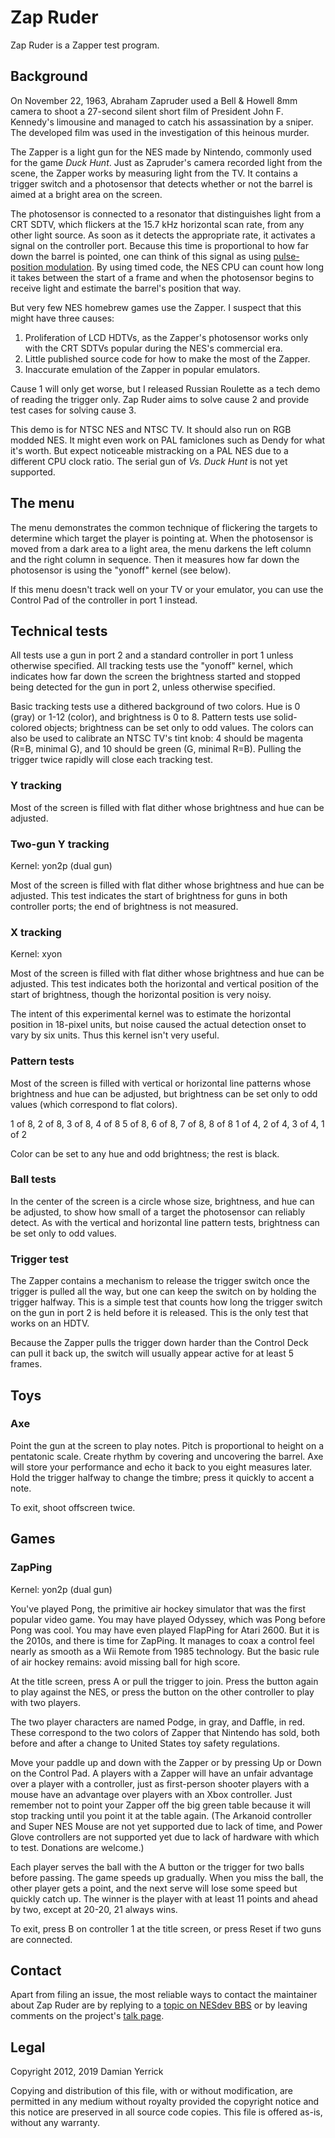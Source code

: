 Zap Ruder
=========

Zap Ruder is a Zapper test program.

Background
----------
On November 22, 1963, Abraham Zapruder used a Bell & Howell 8mm
camera to shoot a 27-second silent short film of President John F.
Kennedy's limousine and managed to catch his assassination by a
sniper.  The developed film was used in the investigation of this
heinous murder.

The Zapper is a light gun for the NES made by Nintendo, commonly used
for the game *Duck Hunt*.  Just as Zapruder's camera recorded light
from the scene, the Zapper works by measuring light from the TV.
It contains a trigger switch and a photosensor that detects whether
or not the barrel is aimed at a bright area on the screen.

The photosensor is connected to a resonator that distinguishes light
from a CRT SDTV, which flickers at the 15.7 kHz horizontal scan rate,
from any other light source.  As soon as it detects the appropriate
rate, it activates a signal on the controller port.  Because this
time is proportional to how far down the barrel is pointed, one can
think of this signal as using [pulse-position modulation].  By using
timed code, the NES CPU can count how long it takes between the start
of a frame and when the photosensor begins to receive light and
estimate the barrel's position that way.

But very few NES homebrew games use the Zapper.  I suspect that this
might have three causes:

 1. Proliferation of LCD HDTVs, as the Zapper's photosensor works
    only with the CRT SDTVs popular during the NES's commercial era.
 2. Little published source code for how to make the most of
    the Zapper.
 3. Inaccurate emulation of the Zapper in popular emulators.

Cause 1 will only get worse, but I released Russian Roulette
as a tech demo of reading the trigger only.  Zap Ruder aims
to solve cause 2 and provide test cases for solving cause 3.

This demo is for NTSC NES and NTSC TV.  It should also run on RGB
modded NES.  It might even work on PAL famiclones such as Dendy for
what it's worth.  But expect noticeable mistracking on a PAL NES due
to a different CPU clock ratio.  The serial gun of *Vs. Duck Hunt*
is not yet supported.

[pulse-position modulation]: https://en.wikipedia.org/wiki/Pulse-position_modulation

The menu
--------
The menu demonstrates the common technique of flickering the targets
to determine which target the player is pointing at.  When the
photosensor is moved from a dark area to a light area, the menu
darkens the left column and the right column in sequence.  Then it
measures how far down the photosensor is using the "yonoff" kernel
(see below).

If this menu doesn't track well on your TV or your emulator, you
can use the Control Pad of the controller in port 1 instead.

Technical tests
---------------
All tests use a gun in port 2 and a standard controller in port 1
unless otherwise specified.  All tracking tests use the "yonoff"
kernel, which indicates how far down the screen the brightness
started and stopped being detected for the gun in port 2, unless
otherwise specified.

Basic tracking tests use a dithered background of two colors.
Hue is 0 (gray) or 1-12 (color), and brightness is 0 to 8.
Pattern tests use solid-colored objects; brightness can be set only
to odd values.  The colors can also be used to calibrate an NTSC TV's
tint knob: 4 should be magenta (R=B, minimal G), and 10 should be
green (G, minimal R=B).  Pulling the trigger twice rapidly will close
each tracking test.

### Y tracking

Most of the screen is filled with flat dither whose brightness and
hue can be adjusted.

### Two-gun Y tracking

Kernel: yon2p (dual gun)

Most of the screen is filled with flat dither whose brightness and
hue can be adjusted.  This test indicates the start of brightness for
guns in both controller ports; the end of brightness is not measured.

### X tracking

Kernel: xyon

Most of the screen is filled with flat dither whose brightness and
hue can be adjusted.  This test indicates both the horizontal and
vertical position of the start of brightness, though the horizontal
position is very noisy.

The intent of this experimental kernel was to estimate the horizontal
position in 18-pixel units, but noise caused the actual detection
onset to vary by six units.  Thus this kernel isn't very useful.

### Pattern tests

Most of the screen is filled with vertical or horizontal line
patterns whose brightness and hue can be adjusted, but brightness
can be set only to odd values (which correspond to flat colors).

1 of 8, 2 of 8, 3 of 8, 4 of 8
5 of 8, 6 of 8, 7 of 8, 8 of 8
1 of 4, 2 of 4, 3 of 4, 1 of 2

Color can be set to any hue and odd brightness; the rest is black.

### Ball tests

In the center of the screen is a circle whose size, brightness, and
hue can be adjusted, to show how small of a target the photosensor
can reliably detect.  As with the vertical and horizontal line
pattern tests, brightness can be set only to odd values.

### Trigger test

The Zapper contains a mechanism to release the trigger switch once
the trigger is pulled all the way, but one can keep the switch on by
holding the trigger halfway.  This is a simple test that counts
how long the trigger switch on the gun in port 2 is held before it
is released.  This is the only test that works on an HDTV.

Because the Zapper pulls the trigger down harder than the Control
Deck can pull it back up, the switch will usually appear active for
at least 5 frames.

Toys
----

### Axe

Point the gun at the screen to play notes.  Pitch is proportional
to height on a pentatonic scale.  Create rhythm by covering and
uncovering the barrel.  Axe will store your performance and echo
it back to you eight measures later.  Hold the trigger halfway to
change the timbre; press it quickly to accent a note.

To exit, shoot offscreen twice.

Games
-----

### ZapPing

Kernel: yon2p (dual gun)

You've played Pong, the primitive air hockey simulator that was the
first popular video game.  You may have played Odyssey, which was
Pong before Pong was cool.  You may have even played FlapPing for
Atari 2600.  But it is the 2010s, and there is time for ZapPing.
It manages to coax a control feel nearly as smooth as a Wii Remote
from 1985 technology.  But the basic rule of air hockey remains:
avoid missing ball for high score.

At the title screen, press A or pull the trigger to join.  Press the
button again to play against the NES, or press the button on the
other controller to play with two players.

The two player characters are named Podge, in gray, and Daffle, in
red.  These correspond to the two colors of Zapper that Nintendo
has sold, both before and after a change to United States toy safety
regulations.

Move your paddle up and down with the Zapper or by pressing Up or
Down on the Control Pad.  A players with a Zapper will have an unfair
advantage over a player with a controller, just as first-person
shooter players with a mouse have an advantage over players with an
Xbox controller.  Just remember not to point your Zapper off the
big green table because it will stop tracking until you point it at
the table again.  (The Arkanoid controller and Super NES Mouse are
not yet supported due to lack of time, and Power Glove controllers
are not supported yet due to lack of hardware with which to test.
Donations are welcome.)

Each player serves the ball with the A button or the trigger for
two balls before passing.  The game speeds up gradually.  When you
miss the ball, the other player gets a point, and the next serve will
lose some speed but quickly catch up.  The winner is the player with
at least 11 points and ahead by two, except at 20-20, 21 always wins.

To exit, press B on controller 1 at the title screen, or press Reset
if two guns are connected.

Contact
-------
Apart from filing an issue, the most reliable ways to contact the
maintainer about Zap Ruder are by replying to a [topic on NESdev BBS]
or by leaving comments on the project's [talk page].

[topic on NESdev BBS]: https://forums.nesdev.com/viewtopic.php?t=8108
[talk page]: https://pineight.com/mw/?title=Talk:Zap_Ruder

Legal
-----
Copyright 2012, 2019 Damian Yerrick

Copying and distribution of this file, with or without
modification, are permitted in any medium without royalty provided
the copyright notice and this notice are preserved in all source
code copies.  This file is offered as-is, without any warranty.

